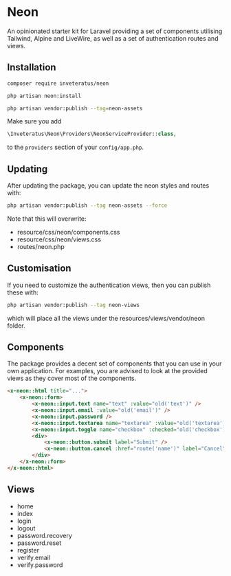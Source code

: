 # Neon

An opinionated starter kit for Laravel providing a set of components utilising
Tailwind, Alpine and LiveWire, as well as a set of authentication routes and
views.

## Installation

```bash
composer require inveteratus/neon

php artisan neon:install

php artisan vendor:publish --tag=neon-assets
```

Make sure you add

```php
\Inveteratus\Neon\Providers\NeonServiceProvider::class,
```

to the `providers` section of your `config/app.php`.

## Updating

After updating the package, you can update the neon styles and routes with:

```bash
php artisan vendor:publish --tag neon-assets --force
```

Note that this will overwrite:

* resource/css/neon/components.css
* resource/css/neon/views.css
* routes/neon.php

## Customisation

If you need to customize the authentication views, then you can publish
these with:

```bash
php artisan vendor:publish --tag neon-views
```

which will place all the views under the resources/views/vendor/neon folder.

## Components

The package provides a decent set of components that you can use in your own
application. For examples, you are advised to look at the provided views as
they cover most of the components.

```html
<x-neon::html title="...">
    <x-neon::form>
        <x-neon::input.text name="text" :value="old('text')" />
        <x-neon::input.email :value="old('email')" />
        <x-neon::input.password />
        <x-neon::input.textarea name="textarea" :value="old('textarea')" />
        <x-neon::input.toggle name="checkbox" :checked="old('checkbox')" />
        <div>
            <x-neon::button.submit label="Submit" />
            <x-neon::button.cancel :href="route('name')" label="Cancel" />
        </div>
    </x-neon::form>
</x-neon::html>
```

## Views

* home
* index
* login
* logout
* password.recovery
* password.reset
* register
* verify.email
* verify.password
